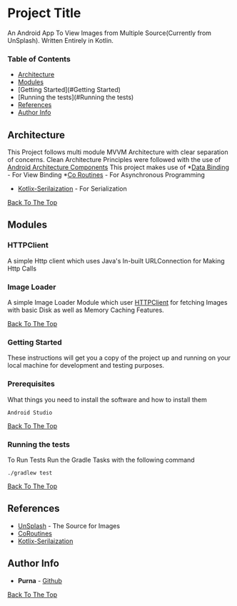 # Project Title

An Android App To View Images from Multiple Source(Currently from UnSplash). Written Entirely in Kotlin.

### Table of Contents

- [Architecture](#Architecture)
- [Modules](#Modules)
- [Getting Started](#Getting Started)
- [Running the tests](#Running the tests)
- [References](#reference)
- [Author Info](#author-info)

## Architecture

This Project follows multi module MVVM Architecture with clear separation of concerns. Clean Architecture Principles were followed with the use of [Android Architecture Components](https://developer.android.com/topic/libraries/architecture)
This project makes use of
*[Data Binding](https://developer.android.com/topic/libraries/data-binding) - For View Binding
*[Co Routines](https://kotlinlang.org/docs/reference/coroutines-overview.html) - For Asynchronous Programming
* [Kotlix-Serilaization](https://github.com/Kotlin/kotlinx.serialization) - For Serialization

[Back To The Top](#read-me-template)

## Modules

### HTTPClient
A simple Http client which uses Java's In-built URLConnection for Making Http Calls

### Image Loader
A simple Image Loader Module which user [HTTPClient](#HTTPClient) for fetching Images with basic Disk as well as Memory Caching Features.

[Back To The Top](#read-me-template)

### Getting Started

These instructions will get you a copy of the project up and running on your local machine for development and testing purposes.

### Prerequisites

What things you need to install the software and how to install them

```
Android Studio
```

[Back To The Top](#read-me-template)

### Running the tests

To Run Tests Run the Gradle Tasks with the following command

```
./gradlew test
```
[Back To The Top](#read-me-template)

## References

* [UnSplash](https://unsplash.com/developers) - The Source for Images
* [CoRoutines](https://github.com/Kotlin/kotlinx.coroutines)
* [Kotlix-Serilaization](https://github.com/Kotlin/kotlinx.serialization)


## Author Info

* **Purna** - [Github](https://github.com/purnaPrasanth)

[Back To The Top](#read-me-template)
